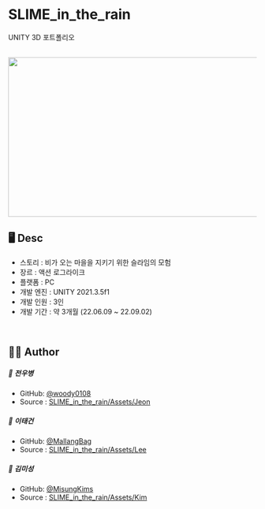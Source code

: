# SLIME_in_the_rain
UNITY 3D 포트폴리오

<br>

<img src="https://user-images.githubusercontent.com/90057774/188316548-fbaf6dfa-0d19-4273-9501-dda505d955af.png"  width="576" height="324">

<br>

## 🖥 Desc
* 스토리 : 비가 오는 마을을 지키기 위한 슬라임의 모험
* 장르 : 액션 로그라이크
* 플랫폼 : PC
* 개발 엔진 : UNITY 2021.3.5f1
* 개발 인원 : 3인
* 개발 기간 : 약 3개월 (22.06.09 ~ 22.09.02)

<br>
  
## 👨‍💻 Author
##### 👤 전우병
* GitHub: [@woody0108](https://github.com/woody0108)
* Source : [SLIME_in_the_rain/Assets/Jeon](https://github.com/MisungKims/SLIME_in_the_rain/tree/main/SLIME_in_the_rain/Assets/Jeon/Scripts)

##### 👤 이태건
* GitHub: [@MallangBag](https://github.com/MallangBag)
* Source : [SLIME_in_the_rain/Assets/Lee](https://github.com/MisungKims/SLIME_in_the_rain/tree/main/SLIME_in_the_rain/Assets/Lee/Scripts)

##### 👤 김미성
* GitHub: [@MisungKims](https://github.com/MisungKims)
* Source : [SLIME_in_the_rain/Assets/Kim](https://github.com/MisungKims/SLIME_in_the_rain/tree/main/SLIME_in_the_rain/Assets/Kim/Scripts)
